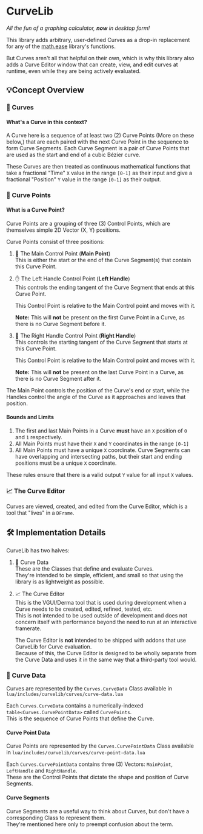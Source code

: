 # CurveLib

*All the fun of a graphing calculator, **now** in desktop form!*

This library adds arbitrary, user-defined Curves as a drop-in replacement for any of the [math.ease](https://wiki.facepunch.com/gmod/math.ease) library's functions.

But Curves aren't all that helpful on their own, which is why this library also adds a Curve Editor window that can create, view, and edit curves at runtime, even while they are being actively evaluated.

## 💡Concept Overview

### 🧣 Curves

#### What's a Curve in this context?

A Curve here is a sequence of at least two (2) Curve Points (More on these below,) that are each paired with the next Curve Point in the sequence to form Curve Segments.  Each Curve Segment is a pair of Curve Points that are used as the start and end of a cubic Bézier curve.

These Curves are then treated as continuous mathematical functions that take a fractional "Time" `X` value in the range `[0-1]` as their input and give a fractional "Position" `Y` value in the range `[0-1]` as their output.

### 📌 Curve Points

#### What is a Curve Point?

Curve Points are a grouping of three (3) Control Points, which are themselves simple 2D Vector (X, Y) positions.

Curve Points consist of three positions:

1. 📍 The Main Control Point  (**Main Point**)  
    This is either the start or the end of the Curve Segment(s) that contain this Curve Point.
2. ✋ The Left Handle Control Point (**Left Handle**)  
    This controls the ending tangent of the Curve Segment that ends at this Curve Point.  

    This Control Point is relative to the Main Control point and moves with it.

    **Note:** This will **not** be present on the first Curve Point in a Curve, as there is no Curve Segment before it.
3. 🤚 The Right Handle Control Point (**Right Handle**)  
    This controls the starting tangent of the Curve Segment that starts at this Curve Point.  

    This Control Point is relative to the Main Control point and moves with it.

    **Note:** This will **not** be present on the last Curve Point in a Curve, as there is no Curve Segment after it.

The Main Point controls the position of the Curve's end or start, while the Handles control the angle of the Curve as it approaches and leaves that position.

#### Bounds and Limits

1. The first and last Main Points in a Curve **must** have an `X` position of `0` and `1` respectively.
2. All Main Points must have their `X` and `Y` coordinates in the range `[0-1]`  
3. All Main Points must have a unique `X` coordinate.  Curve Segments can have overlapping and intersecting paths, but their start and ending positions must be a unique `X` coordinate.

These rules ensure that there is a valid output `Y` value for all input `X` values.

### 📈 The Curve Editor  

Curves are viewed, created, and edited from the Curve Editor, which is a tool that "lives" in a `DFrame`.

## 🛠️ Implementation Details

CurveLib has two halves:

1. 🔢 Curve Data  
    These are the Classes that define and evaluate Curves.  
    They're intended to be simple, efficient, and small so that using the library is as lightweight as possible.
2. 📈 The Curve Editor  
    This is the VGUI/Derma tool that is used during development when a Curve needs to be created, edited, refined, tested, etc.  
    This is not intended to be used outside of development and does not concern itself with performance beyond the need to run at an interactive framerate.  

    The Curve Editor is **not** intended to be shipped with addons that use CurveLib for Curve evaluation.  
    Because of this, the Curve Editor is designed to be wholly separate from the Curve Data and uses it in the same way that a third-party tool would.

### 🔢 Curve Data

Curves are represented by the `Curves.CurveData` Class available in `lua/includes/curvelib/curves/curve-data.lua`

Each `Curves.CurveData` contains a numerically-indexed `table<Curves.CurvePointData>` called `CurvePoints`.  
This is the sequence of Curve Points that define the Curve.

#### Curve Point Data

Curve Points are represented by the `Curves.CurvePointData` Class available in `lua/includes/curvelib/curves/curve-point-data.lua`

Each `Curves.CurvePointData` contains three (3) Vectors:
`MainPoint`, `LeftHandle` and `RightHandle`.  
These are the Control Points that dictate the shape and position of Curve Segments.

#### Curve Segments

Curve Segments are a useful way to think about Curves, but don't have a corresponding Class to represent them.  
They're mentioned here only to preempt confusion about the term.
